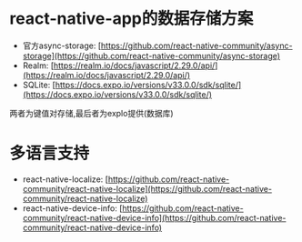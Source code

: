 # react-native-app的数据存储方案
- 官方async-storage: 
  [https://github.com/react-native-community/async-storage](https://github.com/react-native-community/async-storage)
- Realm:
  [https://realm.io/docs/javascript/2.29.0/api/](https://realm.io/docs/javascript/2.29.0/api/)
- SQLite:
  [https://docs.expo.io/versions/v33.0.0/sdk/sqlite/](https://docs.expo.io/versions/v33.0.0/sdk/sqlite/)

两者为键值对存储,最后者为explo提供(数据库)

# 多语言支持
- react-native-localize:
  [https://github.com/react-native-community/react-native-localize](https://github.com/react-native-community/react-native-localize)
- react-native-device-info:
  [https://github.com/react-native-community/react-native-device-info](https://github.com/react-native-community/react-native-device-info)
